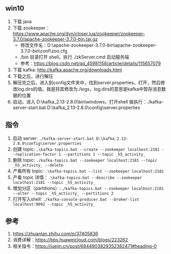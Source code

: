 <!--
 * @Author: monai
 * @Date: 2021-09-14 10:14:37
 * @LastEditors: monai
 * @LastEditTime: 2021-09-17 13:54:25
-->
## win10 
1. 下载 java
2. 下载 zookeeper：https://www.apache.org/dyn/closer.lua/zookeeper/zookeeper-3.7.0/apache-zookeeper-3.7.0-bin.tar.gz
    - 修改文件名：D:\apache-zookeeper-3.7.0-bin\apache-zookeeper-3.7.0-bin\conf\zoo.cfg
    - /bin 目录打开 shell，执行 ./zkServer.cmd 启动服务端
    - 参考：https://blog.csdn.net/qq_45981158/article/details/115657079
3. 下载 kafka: http://kafka.apache.org/downloads.html
4. 下载之后，进行解压
5. 解压完之后，进入到config文件夹中，找到server.properties，打开，然后修改log.dirs的值。我是将其修改为./logs，log.dirs的意思是kafka中暂存消息数据的位置
6. 启动，进入 D:\kafka_2.13-2.8.0\bin\windows，打开shell 做执行：./kafka-server-start.bat D:\kafka_2.13-2.8.0\config\server.properties

## 指令
1. 启动 server: `./kafka-server-start.bat D:\kafka_2.13-2.8.0\config\server.properties`
1. 创建 topic: `.\kafka-topics.bat --create --zookeeper localhost:2181 --replication-factor 1 --partitions 1 --topic _h5_activity_`
2. 删除 topic: `./kafka-topics.bat --zookeeper localhost:2181 --topic _h5_activity_ --delete`
3. 产看所有 topic: `.\kafka-topics.bat --list --zookeeper localhost:2181`
4. 产看 topic 详情：`.\kafka-topics.bat --describe --zookeeper localhost:2181 --topic _h5_activity_`
3. 增加分区（partitions）:`./kafka-topics.bat --zookeeper localhost:2181 --alter --topic _h5_activity_ --partitions 2`
4. 打开写入shell: `./kafka-console-producer.bat --broker-list localhost:9092 --topic _h5_activity_`


## 参考
1. https://zhuanlan.zhihu.com/p/37405836
2. 消费详解：https://bbs.huaweicloud.com/blogs/223262
3. 相关指令：https://juejin.cn/post/6844903829352382471#heading-0